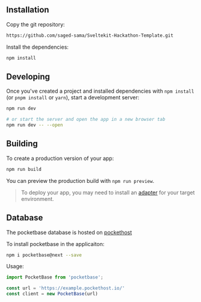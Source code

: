 ## Installation

Copy the git repository:

```bash
https://github.com/saged-sama/Sveltekit-Hackathon-Template.git
```

Install the dependencies:

```bash
npm install
```

## Developing

Once you've created a project and installed dependencies with `npm install` (or `pnpm install` or `yarn`), start a development server:

```bash
npm run dev

# or start the server and open the app in a new browser tab
npm run dev -- --open
```

## Building

To create a production version of your app:

```bash
npm run build
```

You can preview the production build with `npm run preview`.

> To deploy your app, you may need to install an [adapter](https://kit.svelte.dev/docs/adapters) for your target environment.

## Database

The pocketbase database is hosted on [pockethost](https://pockethost.io/)

To install pocketbase in the applicaiton:

```bash
npm i pocketbase@next --save
```

Usage:

```js
import PocketBase from 'pocketbase';

const url = 'https://example.pockethost.io/'
const client = new PocketBase(url)
```
